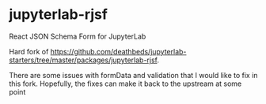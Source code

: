 # jupyterlab-rjsf
React JSON Schema Form for JupyterLab

Hard fork of https://github.com/deathbeds/jupyterlab-starters/tree/master/packages/jupyterlab-rjsf.

There are some issues with formData and validation that I would like to fix in this fork. Hopefully, the fixes can make it back to the upstream at some point
